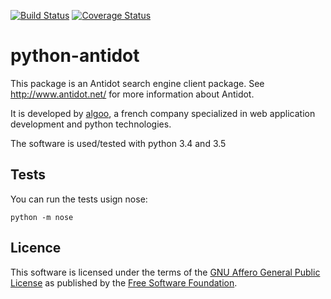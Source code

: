 [![Build Status](https://travis-ci.org/algoo/python-antidot.svg?branch=master)](https://travis-ci.org/algoo/python-antidot) [![Coverage Status](https://coveralls.io/repos/github/algoo/python-antidot/badge.svg?branch=master)](https://coveralls.io/github/algoo/python-antidot?branch=master)

# python-antidot

This package is an Antidot search engine client package. See http://www.antidot.net/ for more information about Antidot.

It is developed by [algoo](http://www.algoo.fr), a french company specialized in web application development and python technologies.

The software is used/tested with python 3.4 and 3.5

## Tests ## 

You can run the tests usign nose:

```python -m nose```


## Licence ##

This software is licensed under the terms of the 
[GNU Affero General Public License](http://www.gnu.org/licenses/agpl.txt) as published by the [Free Software Foundation](http://www.fsf.org/).

